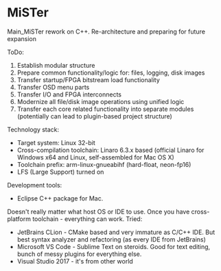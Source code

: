# MiSTer
Main_MiSTer rework on C++. Re-architecture and preparing for future expansion

ToDo:
1. Establish modular structure
2. Prepare common functionality/logic for: files, logging, disk images
3. Transfer startup/FPGA bitstream load functionality
4. Transfer OSD menu parts
5. Transfer I/O and FPGA interconnects
6. Modernize all file/disk image operations using unified logic
7. Transfer each core related functionality into separate modules (potentially can lead to plugin-based project structure)

Technology stack:
- Target system: Linux 32-bit
- Cross-compilation toolchain: Linaro 6.3.x based (official Linaro for Windows x64 and Linux, self-assembled for Mac OS X)
- Toolchain prefix: arm-linux-gnueabihf (hard-float, neon-fp16)
- LFS (Large Support) turned on

Development tools:
- Eclipse C++ package for Mac.

Doesn't really matter what host OS or IDE to use. Once you have cross-platform toolchain - everything can work.
Tried:
- JetBrains CLion - CMake based and very immature as C/C++ IDE. But best syntax analyzer and refactoring (as every IDE from JetBrains)
- Microsoft VS Code - Sublime Text on steroids. Good for text editing, bunch of messy plugins for everything else.
- Visual Studio 2017 - it's from other world
